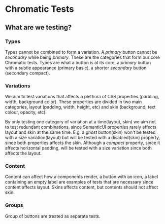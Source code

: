 # Chromatic Tests

## What are we testing?

### Types

Types cannot be combined to form a variation. A _primary_ button cannot be _secondary_ while being _primary_. These are the categories that form our core Chromatic tests. Types are what a button is at its core, a *primary* button with a subtle appearance (primary basic), a shorter *secondary* button (secondary compact).

### Variations

We aim to test variations that affects a plethora of CSS properties (padding, width, background color). These properties are divided in two main categories, layout (padding, width, height, etc) and skin (background, text colour, opacity, etc).

By only testing one category of variation at a time(layout, skin) we aim not to test redundant combinations, since SemanticUI properties rarely affects layout and skin at the same time. E.g. a _ghost_ button(skin) won't be tested with a size variation(layout) but will be tested with a disabled(skin) property, since both properties affects the skin. Although a _compact_ property, since it affects horizontal padding, will be tested with a size variation since both affects the layout.

### Content

Content can affect how a components render, a button with an icon, a label containing an empty label are examples of tests that are necessary since content affects layout. Skins affects content, but contents should not affect skin.

### Groups

Group of buttons are treated as separate tests.
